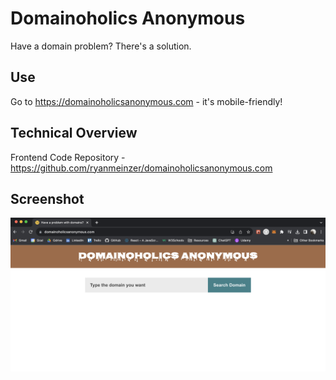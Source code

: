 # Domainoholics Anonymous

Have a domain problem? There's a solution.

## Use

Go to https://domainoholicsanonymous.com - it's mobile-friendly!

## Technical Overview

Frontend Code Repository - https://github.com/ryanmeinzer/domainoholicsanonymous.com

## Screenshot

![Domainoholics Anonynous Screenshot](/domainoholicsanonymous-screenshot.png)

